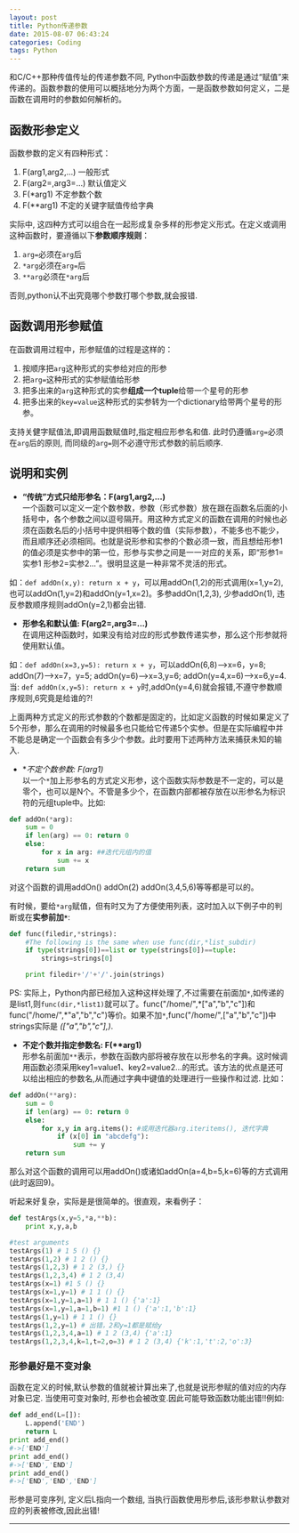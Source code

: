 ```yaml
---
layout: post
title: Python传递参数
date: 2015-08-07 06:43:24
categories: Coding
tags: Python
---
```


和C/C++那种传值传址的传递参数不同, Python中函数参数的传递是通过“赋值”来传递的。函数参数的使用可以概括地分为两个方面，一是函数参数如何定义，二是函数在调用时的参数如何解析的。

## 函数形参定义

函数参数的定义有四种形式：

1. F(arg1,arg2,...)  一般形式
2. F(arg2=,arg3=...)  默认值定义
3. F(*arg1) 不定参数个数
4. F(**arg1) 不定的关键字赋值传给字典

实际中, 这四种方式可以组合在一起形成复杂多样的形参定义形式。在定义或调用这种函数时，要遵循以下**参数顺序规则**：

1. `arg=`必须在`arg`后
2. `*arg`必须在`arg=`后
3. `**arg`必须在`*arg`后

否则,python认不出究竟哪个参数打哪个参数,就会报错.

## 函数调用形参赋值

在函数调用过程中，形参赋值的过程是这样的：

1. 按顺序把`arg`这种形式的实参给对应的形参
2. 把`arg=`这种形式的实参赋值给形参
3. 把多出来的`arg`这种形式的实参**组成一个tuple**给带一个星号的形参
4. 把多出来的`key=value`这种形式的实参转为一个dictionary给带两个星号的形参。

支持关健字赋值法,即调用函数赋值时,指定相应形参名和值. 此时仍遵循`arg=`必须在`arg`后的原则, 而同级的`arg=`则不必遵守形式参数的前后顺序.

## 说明和实例

- **“传统”方式只给形参名：F(arg1,arg2,...)**   
一个函数可以定义一定个数参数，参数（形式参数）放在跟在函数名后面的小括号中，各个参数之间以逗号隔开。用这种方式定义的函数在调用的时候也必须在函数名后的小括号中提供相等个数的值（实际参数），不能多也不能少，而且顺序还必须相同。也就是说形参和实参的个数必须一致，而且想给形参1的值必须是实参中的第一位，形参与实参之间是一一对应的关系，即“形参1=实参1 形参2=实参2...”。很明显这是一种非常不灵活的形式。  

如：`def addOn(x,y): return x + y`，可以用addOn(1,2)的形式调用(x=1,y=2),也可以addOn(1,y=2)和addOn(y=1,x=2)。多参addOn(1,2,3), 少参addOn(1), 违反参数顺序规则addOn(y=2,1)都会出错. 

- **形参名和默认值: F(arg2=,arg3=...)**  
在调用这种函数时，如果没有给对应的形式参数传递实参，那么这个形参就将使用默认值。  

如：`def addOn(x=3,y=5): return x + y`，可以addOn(6,8)-->x=6，y=8; addOn(7)-->x=7，y=5; addOn(y=6)-->x=3,y=6; addOn(y=4,x=6)-->x=6,y=4.  
当: `def addOn(x,y=5): return x + y`时,addOn(y=4,6)就会报错,不遵守参数顺序规则,6究竟是给谁的?!

上面两种方式定义的形式参数的个数都是固定的，比如定义函数的时候如果定义了5个形参，那么在调用的时候最多也只能给它传递5个实参。但是在实际编程中并不能总是确定一个函数会有多少个参数。此时要用下述两种方法来捕获未知的输入.

- **不定个数参数: F(*arg1)**  
以一个`*`加上形参名的方式定义形参，这个函数实际参数是不一定的，可以是零个，也可以是N个。不管是多少个，在函数内部都被存放在以形参名为标识符的元组tuple中。比如:

~~~python
def addOn(*arg):
	sum = 0
	if len(arg) == 0: return 0
	else:
		for x in arg: ##迭代元组内的值
			sum += x
	return sum
~~~

对这个函数的调用addOn() addOn(2) addOn(3,4,5,6)等等都是可以的。

有时候，要给`*arg`赋值，但有时又为了方便使用列表，这时加入以下例子中的判断或在**实参前加`*`**:

~~~python
def func(filedir,*strings):
	#The following is the same when use func(dir,*list_subdir)
	if type(strings[0])==list or type(strings[0])==tuple:
		strings=strings[0]

	print filedir+'/'+'/'.join(strings)
~~~
PS: 实际上，Python内部已经加入这种这样处理了,不过需要在前面加`*`,如传递的是list1,则`func(dir,*list1)`就可以了。func("/home/",\*["a","b","c"])和func("/home/",\*"a","b","c")等价。如果不加`*`,func("/home/",["a","b","c"])中strings实际是 *(["a","b","c"],)*.

- **不定个数并指定参数名: F(\*\*arg1)**  
形参名前面加`**`表示，参数在函数内部将被存放在以形参名的字典。这时候调用函数必须采用key1=value1、key2=value2...的形式。该方法的优点是还可以给出相应的参数名,从而通过字典中键值的处理进行一些操作和过滤. 比如：

~~~python
def addOn(**arg):
	sum = 0
	if len(arg) == 0: return 0
	else:
		for x,y in arg.items(): #或用迭代器arg.iteritems(), 迭代字典
			if (x[0] in "abcdefg"):
				sum += y
	return sum
~~~
那么对这个函数的调用可以用addOn()或诸如addOn(a=4,b=5,k=6)等的方式调用(此时返回9)。

听起来好复杂，实际是是很简单的。很直观，来看例子：

~~~python
def testArgs(x,y=5,*a,**b):
	print x,y,a,b

#test arguments
testArgs(1) # 1 5 () {}
testArgs(1,2) # 1 2 () {}
testArgs(1,2,3) # 1 2 (3,) {}
testArgs(1,2,3,4) # 1 2 (3,4)
testArgs(x=1) #1 5 () {}
testArgs(x=1,y=1) # 1 1 () {}
testArgs(x=1,y=1,a=1) # 1 1 () {'a':1}
testArgs(x=1,y=1,a=1,b=1) #1 1 () {'a':1,'b':1}
testArgs(1,y=1) # 1 1 () {}
testArgs(1,2,y=1) # 出错，2和y=1都是赋给y
testArgs(1,2,3,4,a=1) # 1 2 (3,4) {'a':1}
testArgs(1,2,3,4,k=1,t=2,o=3) # 1 2 (3,4) {'k':1,'t':2,'o':3}
~~~

### 形参最好是不变对象

函数在定义的时候,默认参数的值就被计算出来了,也就是说形参赋的值对应的内存对象已定. 当使用可变对象时, 形参也会被改变.因此可能导致函数功能出错!!例如:

~~~python
def add_end(L=[]):
    L.append('END')
    return L
print add_end()
#->['END']
print add_end()
#->['END','END']
print add_end()
#->['END','END','END']
~~~

形参是可变序列, 定义后L指向一个数组, 当执行函数使用形参后,该形参默认参数对应的列表被修改,因此出错!

------
